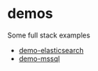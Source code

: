 # demos

Some full stack examples

- [demo-elasticsearch](demo-elasticsearch)
- [demo-mssql](demo-mssql)